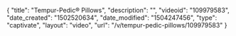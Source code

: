 {
    "title": "Tempur-Pedic&reg;  Pillows",
    "description": "",
    "videoid": "109979583",
    "date_created": "1502520634",
    "date_modified": "1504247456",
    "type": "captivate",
    "layout": "video",
    "url": "\/v\/tempur-pedic-pillows\/109979583"
}